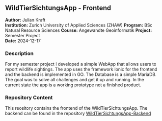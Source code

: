 ## WildTierSichtungsApp - Frontend

**Author:**         Julian Kraft   
**Institution:**    Zurich University of Applied Sciences (ZHAW)
**Program:**        BSc Natural Resource Sciences
**Course:**         Angewandte Geoinformatik
**Project:**        Semester Project  
**Date:**           2024-12-17

### Description

For my semester project I developed a simple WebApp that allows users to report wildlife sightings. The app uses the framework Ionic for the frontend and the backend is implemented in GO.
The Database is a simple MariaDB. The goal was to solve all challenges and get it up and running. In the current state the app is a working prototype not a finished product.

### Repository Content

This reository contains the frontend of the WildTierSichtungsApp. The backend can be found in the repository [WildTierSichtungsApp-Backend](https://github.com/juliankraft/WildtierSichtungsApp_back)

